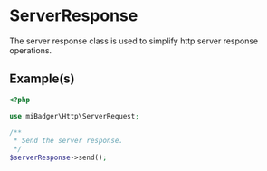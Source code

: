 # ServerResponse

The server response class is used to simplify http server response operations.

## Example(s)

```php
<?php

use miBadger\Http\ServerRequest;

/**
 * Send the server response.
 */
$serverResponse->send();
```
